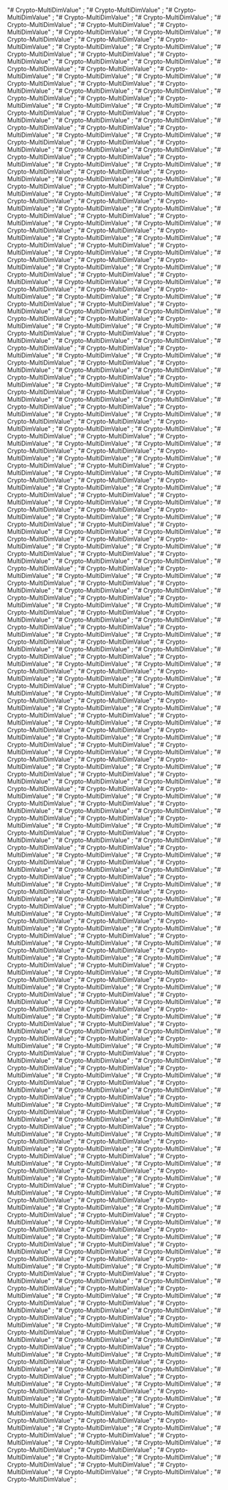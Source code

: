 "# Crypto-MultiDimValue" ;
"# Crypto-MultiDimValue" ;
"# Crypto-MultiDimValue" ;
"# Crypto-MultiDimValue" ;
"# Crypto-MultiDimValue" ;
"# Crypto-MultiDimValue" ;
"# Crypto-MultiDimValue" ;
"# Crypto-MultiDimValue" ;
"# Crypto-MultiDimValue" ;
"# Crypto-MultiDimValue" ;
"# Crypto-MultiDimValue" ;
"# Crypto-MultiDimValue" ;
"# Crypto-MultiDimValue" ;
"# Crypto-MultiDimValue" ;
"# Crypto-MultiDimValue" ;
"# Crypto-MultiDimValue" ;
"# Crypto-MultiDimValue" ;
"# Crypto-MultiDimValue" ;
"# Crypto-MultiDimValue" ;
"# Crypto-MultiDimValue" ;
"# Crypto-MultiDimValue" ;
"# Crypto-MultiDimValue" ;
"# Crypto-MultiDimValue" ;
"# Crypto-MultiDimValue" ;
"# Crypto-MultiDimValue" ;
"# Crypto-MultiDimValue" ;
"# Crypto-MultiDimValue" ;
"# Crypto-MultiDimValue" ;
"# Crypto-MultiDimValue" ;
"# Crypto-MultiDimValue" ;
"# Crypto-MultiDimValue" ;
"# Crypto-MultiDimValue" ;
"# Crypto-MultiDimValue" ;
"# Crypto-MultiDimValue" ;
"# Crypto-MultiDimValue" ;
"# Crypto-MultiDimValue" ;
"# Crypto-MultiDimValue" ;
"# Crypto-MultiDimValue" ;
"# Crypto-MultiDimValue" ;
"# Crypto-MultiDimValue" ;
"# Crypto-MultiDimValue" ;
"# Crypto-MultiDimValue" ;
"# Crypto-MultiDimValue" ;
"# Crypto-MultiDimValue" ;
"# Crypto-MultiDimValue" ;
"# Crypto-MultiDimValue" ;
"# Crypto-MultiDimValue" ;
"# Crypto-MultiDimValue" ;
"# Crypto-MultiDimValue" ;
"# Crypto-MultiDimValue" ;
"# Crypto-MultiDimValue" ;
"# Crypto-MultiDimValue" ;
"# Crypto-MultiDimValue" ;
"# Crypto-MultiDimValue" ;
"# Crypto-MultiDimValue" ;
"# Crypto-MultiDimValue" ;
"# Crypto-MultiDimValue" ;
"# Crypto-MultiDimValue" ;
"# Crypto-MultiDimValue" ;
"# Crypto-MultiDimValue" ;
"# Crypto-MultiDimValue" ;
"# Crypto-MultiDimValue" ;
"# Crypto-MultiDimValue" ;
"# Crypto-MultiDimValue" ;
"# Crypto-MultiDimValue" ;
"# Crypto-MultiDimValue" ;
"# Crypto-MultiDimValue" ;
"# Crypto-MultiDimValue" ;
"# Crypto-MultiDimValue" ;
"# Crypto-MultiDimValue" ;
"# Crypto-MultiDimValue" ;
"# Crypto-MultiDimValue" ;
"# Crypto-MultiDimValue" ;
"# Crypto-MultiDimValue" ;
"# Crypto-MultiDimValue" ;
"# Crypto-MultiDimValue" ;
"# Crypto-MultiDimValue" ;
"# Crypto-MultiDimValue" ;
"# Crypto-MultiDimValue" ;
"# Crypto-MultiDimValue" ;
"# Crypto-MultiDimValue" ;
"# Crypto-MultiDimValue" ;
"# Crypto-MultiDimValue" ;
"# Crypto-MultiDimValue" ;
"# Crypto-MultiDimValue" ;
"# Crypto-MultiDimValue" ;
"# Crypto-MultiDimValue" ;
"# Crypto-MultiDimValue" ;
"# Crypto-MultiDimValue" ;
"# Crypto-MultiDimValue" ;
"# Crypto-MultiDimValue" ;
"# Crypto-MultiDimValue" ;
"# Crypto-MultiDimValue" ;
"# Crypto-MultiDimValue" ;
"# Crypto-MultiDimValue" ;
"# Crypto-MultiDimValue" ;
"# Crypto-MultiDimValue" ;
"# Crypto-MultiDimValue" ;
"# Crypto-MultiDimValue" ;
"# Crypto-MultiDimValue" ;
"# Crypto-MultiDimValue" ;
"# Crypto-MultiDimValue" ;
"# Crypto-MultiDimValue" ;
"# Crypto-MultiDimValue" ;
"# Crypto-MultiDimValue" ;
"# Crypto-MultiDimValue" ;
"# Crypto-MultiDimValue" ;
"# Crypto-MultiDimValue" ;
"# Crypto-MultiDimValue" ;
"# Crypto-MultiDimValue" ;
"# Crypto-MultiDimValue" ;
"# Crypto-MultiDimValue" ;
"# Crypto-MultiDimValue" ;
"# Crypto-MultiDimValue" ;
"# Crypto-MultiDimValue" ;
"# Crypto-MultiDimValue" ;
"# Crypto-MultiDimValue" ;
"# Crypto-MultiDimValue" ;
"# Crypto-MultiDimValue" ;
"# Crypto-MultiDimValue" ;
"# Crypto-MultiDimValue" ;
"# Crypto-MultiDimValue" ;
"# Crypto-MultiDimValue" ;
"# Crypto-MultiDimValue" ;
"# Crypto-MultiDimValue" ;
"# Crypto-MultiDimValue" ;
"# Crypto-MultiDimValue" ;
"# Crypto-MultiDimValue" ;
"# Crypto-MultiDimValue" ;
"# Crypto-MultiDimValue" ;
"# Crypto-MultiDimValue" ;
"# Crypto-MultiDimValue" ;
"# Crypto-MultiDimValue" ;
"# Crypto-MultiDimValue" ;
"# Crypto-MultiDimValue" ;
"# Crypto-MultiDimValue" ;
"# Crypto-MultiDimValue" ;
"# Crypto-MultiDimValue" ;
"# Crypto-MultiDimValue" ;
"# Crypto-MultiDimValue" ;
"# Crypto-MultiDimValue" ;
"# Crypto-MultiDimValue" ;
"# Crypto-MultiDimValue" ;
"# Crypto-MultiDimValue" ;
"# Crypto-MultiDimValue" ;
"# Crypto-MultiDimValue" ;
"# Crypto-MultiDimValue" ;
"# Crypto-MultiDimValue" ;
"# Crypto-MultiDimValue" ;
"# Crypto-MultiDimValue" ;
"# Crypto-MultiDimValue" ;
"# Crypto-MultiDimValue" ;
"# Crypto-MultiDimValue" ;
"# Crypto-MultiDimValue" ;
"# Crypto-MultiDimValue" ;
"# Crypto-MultiDimValue" ;
"# Crypto-MultiDimValue" ;
"# Crypto-MultiDimValue" ;
"# Crypto-MultiDimValue" ;
"# Crypto-MultiDimValue" ;
"# Crypto-MultiDimValue" ;
"# Crypto-MultiDimValue" ;
"# Crypto-MultiDimValue" ;
"# Crypto-MultiDimValue" ;
"# Crypto-MultiDimValue" ;
"# Crypto-MultiDimValue" ;
"# Crypto-MultiDimValue" ;
"# Crypto-MultiDimValue" ;
"# Crypto-MultiDimValue" ;
"# Crypto-MultiDimValue" ;
"# Crypto-MultiDimValue" ;
"# Crypto-MultiDimValue" ;
"# Crypto-MultiDimValue" ;
"# Crypto-MultiDimValue" ;
"# Crypto-MultiDimValue" ;
"# Crypto-MultiDimValue" ;
"# Crypto-MultiDimValue" ;
"# Crypto-MultiDimValue" ;
"# Crypto-MultiDimValue" ;
"# Crypto-MultiDimValue" ;
"# Crypto-MultiDimValue" ;
"# Crypto-MultiDimValue" ;
"# Crypto-MultiDimValue" ;
"# Crypto-MultiDimValue" ;
"# Crypto-MultiDimValue" ;
"# Crypto-MultiDimValue" ;
"# Crypto-MultiDimValue" ;
"# Crypto-MultiDimValue" ;
"# Crypto-MultiDimValue" ;
"# Crypto-MultiDimValue" ;
"# Crypto-MultiDimValue" ;
"# Crypto-MultiDimValue" ;
"# Crypto-MultiDimValue" ;
"# Crypto-MultiDimValue" ;
"# Crypto-MultiDimValue" ;
"# Crypto-MultiDimValue" ;
"# Crypto-MultiDimValue" ;
"# Crypto-MultiDimValue" ;
"# Crypto-MultiDimValue" ;
"# Crypto-MultiDimValue" ;
"# Crypto-MultiDimValue" ;
"# Crypto-MultiDimValue" ;
"# Crypto-MultiDimValue" ;
"# Crypto-MultiDimValue" ;
"# Crypto-MultiDimValue" ;
"# Crypto-MultiDimValue" ;
"# Crypto-MultiDimValue" ;
"# Crypto-MultiDimValue" ;
"# Crypto-MultiDimValue" ;
"# Crypto-MultiDimValue" ;
"# Crypto-MultiDimValue" ;
"# Crypto-MultiDimValue" ;
"# Crypto-MultiDimValue" ;
"# Crypto-MultiDimValue" ;
"# Crypto-MultiDimValue" ;
"# Crypto-MultiDimValue" ;
"# Crypto-MultiDimValue" ;
"# Crypto-MultiDimValue" ;
"# Crypto-MultiDimValue" ;
"# Crypto-MultiDimValue" ;
"# Crypto-MultiDimValue" ;
"# Crypto-MultiDimValue" ;
"# Crypto-MultiDimValue" ;
"# Crypto-MultiDimValue" ;
"# Crypto-MultiDimValue" ;
"# Crypto-MultiDimValue" ;
"# Crypto-MultiDimValue" ;
"# Crypto-MultiDimValue" ;
"# Crypto-MultiDimValue" ;
"# Crypto-MultiDimValue" ;
"# Crypto-MultiDimValue" ;
"# Crypto-MultiDimValue" ;
"# Crypto-MultiDimValue" ;
"# Crypto-MultiDimValue" ;
"# Crypto-MultiDimValue" ;
"# Crypto-MultiDimValue" ;
"# Crypto-MultiDimValue" ;
"# Crypto-MultiDimValue" ;
"# Crypto-MultiDimValue" ;
"# Crypto-MultiDimValue" ;
"# Crypto-MultiDimValue" ;
"# Crypto-MultiDimValue" ;
"# Crypto-MultiDimValue" ;
"# Crypto-MultiDimValue" ;
"# Crypto-MultiDimValue" ;
"# Crypto-MultiDimValue" ;
"# Crypto-MultiDimValue" ;
"# Crypto-MultiDimValue" ;
"# Crypto-MultiDimValue" ;
"# Crypto-MultiDimValue" ;
"# Crypto-MultiDimValue" ;
"# Crypto-MultiDimValue" ;
"# Crypto-MultiDimValue" ;
"# Crypto-MultiDimValue" ;
"# Crypto-MultiDimValue" ;
"# Crypto-MultiDimValue" ;
"# Crypto-MultiDimValue" ;
"# Crypto-MultiDimValue" ;
"# Crypto-MultiDimValue" ;
"# Crypto-MultiDimValue" ;
"# Crypto-MultiDimValue" ;
"# Crypto-MultiDimValue" ;
"# Crypto-MultiDimValue" ;
"# Crypto-MultiDimValue" ;
"# Crypto-MultiDimValue" ;
"# Crypto-MultiDimValue" ;
"# Crypto-MultiDimValue" ;
"# Crypto-MultiDimValue" ;
"# Crypto-MultiDimValue" ;
"# Crypto-MultiDimValue" ;
"# Crypto-MultiDimValue" ;
"# Crypto-MultiDimValue" ;
"# Crypto-MultiDimValue" ;
"# Crypto-MultiDimValue" ;
"# Crypto-MultiDimValue" ;
"# Crypto-MultiDimValue" ;
"# Crypto-MultiDimValue" ;
"# Crypto-MultiDimValue" ;
"# Crypto-MultiDimValue" ;
"# Crypto-MultiDimValue" ;
"# Crypto-MultiDimValue" ;
"# Crypto-MultiDimValue" ;
"# Crypto-MultiDimValue" ;
"# Crypto-MultiDimValue" ;
"# Crypto-MultiDimValue" ;
"# Crypto-MultiDimValue" ;
"# Crypto-MultiDimValue" ;
"# Crypto-MultiDimValue" ;
"# Crypto-MultiDimValue" ;
"# Crypto-MultiDimValue" ;
"# Crypto-MultiDimValue" ;
"# Crypto-MultiDimValue" ;
"# Crypto-MultiDimValue" ;
"# Crypto-MultiDimValue" ;
"# Crypto-MultiDimValue" ;
"# Crypto-MultiDimValue" ;
"# Crypto-MultiDimValue" ;
"# Crypto-MultiDimValue" ;
"# Crypto-MultiDimValue" ;
"# Crypto-MultiDimValue" ;
"# Crypto-MultiDimValue" ;
"# Crypto-MultiDimValue" ;
"# Crypto-MultiDimValue" ;
"# Crypto-MultiDimValue" ;
"# Crypto-MultiDimValue" ;
"# Crypto-MultiDimValue" ;
"# Crypto-MultiDimValue" ;
"# Crypto-MultiDimValue" ;
"# Crypto-MultiDimValue" ;
"# Crypto-MultiDimValue" ;
"# Crypto-MultiDimValue" ;
"# Crypto-MultiDimValue" ;
"# Crypto-MultiDimValue" ;
"# Crypto-MultiDimValue" ;
"# Crypto-MultiDimValue" ;
"# Crypto-MultiDimValue" ;
"# Crypto-MultiDimValue" ;
"# Crypto-MultiDimValue" ;
"# Crypto-MultiDimValue" ;
"# Crypto-MultiDimValue" ;
"# Crypto-MultiDimValue" ;
"# Crypto-MultiDimValue" ;
"# Crypto-MultiDimValue" ;
"# Crypto-MultiDimValue" ;
"# Crypto-MultiDimValue" ;
"# Crypto-MultiDimValue" ;
"# Crypto-MultiDimValue" ;
"# Crypto-MultiDimValue" ;
"# Crypto-MultiDimValue" ;
"# Crypto-MultiDimValue" ;
"# Crypto-MultiDimValue" ;
"# Crypto-MultiDimValue" ;
"# Crypto-MultiDimValue" ;
"# Crypto-MultiDimValue" ;
"# Crypto-MultiDimValue" ;
"# Crypto-MultiDimValue" ;
"# Crypto-MultiDimValue" ;
"# Crypto-MultiDimValue" ;
"# Crypto-MultiDimValue" ;
"# Crypto-MultiDimValue" ;
"# Crypto-MultiDimValue" ;
"# Crypto-MultiDimValue" ;
"# Crypto-MultiDimValue" ;
"# Crypto-MultiDimValue" ;
"# Crypto-MultiDimValue" ;
"# Crypto-MultiDimValue" ;
"# Crypto-MultiDimValue" ;
"# Crypto-MultiDimValue" ;
"# Crypto-MultiDimValue" ;
"# Crypto-MultiDimValue" ;
"# Crypto-MultiDimValue" ;
"# Crypto-MultiDimValue" ;
"# Crypto-MultiDimValue" ;
"# Crypto-MultiDimValue" ;
"# Crypto-MultiDimValue" ;
"# Crypto-MultiDimValue" ;
"# Crypto-MultiDimValue" ;
"# Crypto-MultiDimValue" ;
"# Crypto-MultiDimValue" ;
"# Crypto-MultiDimValue" ;
"# Crypto-MultiDimValue" ;
"# Crypto-MultiDimValue" ;
"# Crypto-MultiDimValue" ;
"# Crypto-MultiDimValue" ;
"# Crypto-MultiDimValue" ;
"# Crypto-MultiDimValue" ;
"# Crypto-MultiDimValue" ;
"# Crypto-MultiDimValue" ;
"# Crypto-MultiDimValue" ;
"# Crypto-MultiDimValue" ;
"# Crypto-MultiDimValue" ;
"# Crypto-MultiDimValue" ;
"# Crypto-MultiDimValue" ;
"# Crypto-MultiDimValue" ;
"# Crypto-MultiDimValue" ;
"# Crypto-MultiDimValue" ;
"# Crypto-MultiDimValue" ;
"# Crypto-MultiDimValue" ;
"# Crypto-MultiDimValue" ;
"# Crypto-MultiDimValue" ;
"# Crypto-MultiDimValue" ;
"# Crypto-MultiDimValue" ;
"# Crypto-MultiDimValue" ;
"# Crypto-MultiDimValue" ;
"# Crypto-MultiDimValue" ;
"# Crypto-MultiDimValue" ;
"# Crypto-MultiDimValue" ;
"# Crypto-MultiDimValue" ;
"# Crypto-MultiDimValue" ;
"# Crypto-MultiDimValue" ;
"# Crypto-MultiDimValue" ;
"# Crypto-MultiDimValue" ;
"# Crypto-MultiDimValue" ;
"# Crypto-MultiDimValue" ;
"# Crypto-MultiDimValue" ;
"# Crypto-MultiDimValue" ;
"# Crypto-MultiDimValue" ;
"# Crypto-MultiDimValue" ;
"# Crypto-MultiDimValue" ;
"# Crypto-MultiDimValue" ;
"# Crypto-MultiDimValue" ;
"# Crypto-MultiDimValue" ;
"# Crypto-MultiDimValue" ;
"# Crypto-MultiDimValue" ;
"# Crypto-MultiDimValue" ;
"# Crypto-MultiDimValue" ;
"# Crypto-MultiDimValue" ;
"# Crypto-MultiDimValue" ;
"# Crypto-MultiDimValue" ;
"# Crypto-MultiDimValue" ;
"# Crypto-MultiDimValue" ;
"# Crypto-MultiDimValue" ;
"# Crypto-MultiDimValue" ;
"# Crypto-MultiDimValue" ;
"# Crypto-MultiDimValue" ;
"# Crypto-MultiDimValue" ;
"# Crypto-MultiDimValue" ;
"# Crypto-MultiDimValue" ;
"# Crypto-MultiDimValue" ;
"# Crypto-MultiDimValue" ;
"# Crypto-MultiDimValue" ;
"# Crypto-MultiDimValue" ;
"# Crypto-MultiDimValue" ;
"# Crypto-MultiDimValue" ;
"# Crypto-MultiDimValue" ;
"# Crypto-MultiDimValue" ;
"# Crypto-MultiDimValue" ;
"# Crypto-MultiDimValue" ;
"# Crypto-MultiDimValue" ;
"# Crypto-MultiDimValue" ;
"# Crypto-MultiDimValue" ;
"# Crypto-MultiDimValue" ;
"# Crypto-MultiDimValue" ;
"# Crypto-MultiDimValue" ;
"# Crypto-MultiDimValue" ;
"# Crypto-MultiDimValue" ;
"# Crypto-MultiDimValue" ;
"# Crypto-MultiDimValue" ;
"# Crypto-MultiDimValue" ;
"# Crypto-MultiDimValue" ;
"# Crypto-MultiDimValue" ;
"# Crypto-MultiDimValue" ;
"# Crypto-MultiDimValue" ;
"# Crypto-MultiDimValue" ;
"# Crypto-MultiDimValue" ;
"# Crypto-MultiDimValue" ;
"# Crypto-MultiDimValue" ;
"# Crypto-MultiDimValue" ;
"# Crypto-MultiDimValue" ;
"# Crypto-MultiDimValue" ;
"# Crypto-MultiDimValue" ;
"# Crypto-MultiDimValue" ;
"# Crypto-MultiDimValue" ;
"# Crypto-MultiDimValue" ;
"# Crypto-MultiDimValue" ;
"# Crypto-MultiDimValue" ;
"# Crypto-MultiDimValue" ;
"# Crypto-MultiDimValue" ;
"# Crypto-MultiDimValue" ;
"# Crypto-MultiDimValue" ;
"# Crypto-MultiDimValue" ;
"# Crypto-MultiDimValue" ;
"# Crypto-MultiDimValue" ;
"# Crypto-MultiDimValue" ;
"# Crypto-MultiDimValue" ;
"# Crypto-MultiDimValue" ;
"# Crypto-MultiDimValue" ;
"# Crypto-MultiDimValue" ;
"# Crypto-MultiDimValue" ;
"# Crypto-MultiDimValue" ;
"# Crypto-MultiDimValue" ;
"# Crypto-MultiDimValue" ;
"# Crypto-MultiDimValue" ;
"# Crypto-MultiDimValue" ;
"# Crypto-MultiDimValue" ;
"# Crypto-MultiDimValue" ;
"# Crypto-MultiDimValue" ;
"# Crypto-MultiDimValue" ;
"# Crypto-MultiDimValue" ;
"# Crypto-MultiDimValue" ;
"# Crypto-MultiDimValue" ;
"# Crypto-MultiDimValue" ;
"# Crypto-MultiDimValue" ;
"# Crypto-MultiDimValue" ;
"# Crypto-MultiDimValue" ;
"# Crypto-MultiDimValue" ;
"# Crypto-MultiDimValue" ;
"# Crypto-MultiDimValue" ;
"# Crypto-MultiDimValue" ;
"# Crypto-MultiDimValue" ;
"# Crypto-MultiDimValue" ;
"# Crypto-MultiDimValue" ;
"# Crypto-MultiDimValue" ;
"# Crypto-MultiDimValue" ;
"# Crypto-MultiDimValue" ;
"# Crypto-MultiDimValue" ;
"# Crypto-MultiDimValue" ;
"# Crypto-MultiDimValue" ;
"# Crypto-MultiDimValue" ;
"# Crypto-MultiDimValue" ;
"# Crypto-MultiDimValue" ;

